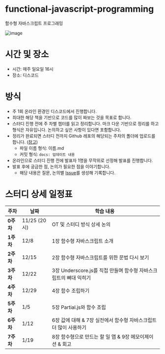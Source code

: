 # functional-javascript-programming
함수형 자바스크립트 프로그래밍

![image](https://github.com/user-attachments/assets/d31776df-7a65-4064-8a08-3d256aa3aab7)

# 시간 및 장소
- 시간: 매주 일요일 16시
- 장소: 디스코드

# 방식
- 주 1회 온라인 환경인 디스코드에서 진행합니다.
- 최대한 해당 책을 기반으로 코드를 많이 짜보는 것을 목표로 합니다.
- 스터디 진행 전에 주 차별 챕터를 읽고 정리합니다. 마크 다운 기반으로 정리를 하고 형식은 자유입니다. 논의하고 싶은 사항이 있다면 포함합니다.
- 정리가 완료되면 스터디 전까지 Github 레포의 해당되는 주차의 폴더에 업로드를 합니다. ([참고](https://github.com/FEBookStudy/Grokking-Simplicity))
    - 파일 이름 형식: 이름.md
    - 커밋 형식: `docs: 업데이트 내용`
- 온라인으로 스터디 진행 전에 발표자 1명을 무작위로 선정해 발표를 진행합니다.
- 발표 후에 궁금한 점, 논의가 필요한 점을 이야기합니다.
    - 해당 내용은 질문, 논의별 [Issue](https://github.com/FEBookStudy/Grokking-Simplicity/issues)를 생성해 기록합니다.



# 스터디 상세 일정표

| **주차**  | **날짜**      | **학습 내용**                                  |  
|---------|-------------|--------------------------------------------|  
| **0주차** | 11/25 (20시) | OT 및 스터디 방식 상세 논의                          |  
| **1주차** | 12/8        | 1장 함수형 자바스크립트 소개                           |  
| **2주차** | 12/15        | 2장 함수형 자바스크립트를 위한 문법 다시 보기                 |  
| **3주차** | 12/22       | 3장 Underscore.js를 직접 만들며 함수형 자바스크립트의 뼈대 익히기 |  
| **4주차** | 12/29       | 4장 함수 조립하기                                 |  
| **5주차** | 1/5       | 5장 Partial.js와 함수 조립                       |  
| **6주차** | 1/12         | 6장 값에 대해 & 7장 실전에서 함수형 자바스크립트 더 많이 사용하기    |  
| **7주차** | 1/19        | 8장 함수형으로 만드는 할 일 앱 & 9장 메모이제이션 & 회고        |
